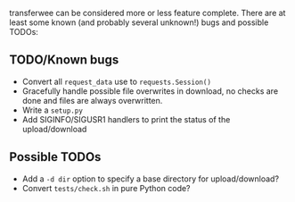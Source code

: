 transferwee can be considered more or less feature complete.
There are at least some known (and probably several unknown!) bugs
and possible TODOs:

## TODO/Known bugs

- Convert all `request_data` use to `requests.Session()`
- Gracefully handle possible file overwrites in download, no checks are done and
  files are always overwritten.
- Write a `setup.py`
- Add SIGINFO/SIGUSR1 handlers to print the status of the upload/download

## Possible TODOs

- Add a `-d dir` option to specify a base directory for upload/download? 
- Convert `tests/check.sh` in pure Python code?
